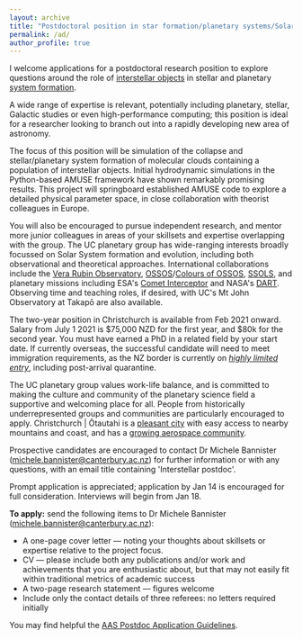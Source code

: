 ```yaml
---
layout: archive
title: "Postdoctoral position in star formation/planetary systems/Solar System studies"
permalink: /ad/
author_profile: true
---
```



I welcome applications for a postdoctoral research position to explore questions around the role of <a href="https://arxiv.org/abs/1907.01910">interstellar objects</a> in stellar and planetary <a href="https://arxiv.org/abs/1903.04451">system formation<a>.

A wide range of expertise is relevant, potentially including planetary, stellar, Galactic studies or even high-performance computing; this position is ideal for a researcher looking to branch out into a rapidly developing new area of astronomy.

The focus of this position will be simulation of the collapse and stellar/planetary system formation of molecular clouds containing a population of interstellar objects. 
Initial hydrodynamic simulations in the Python-based AMUSE framework have shown remarkably promising results. 
This project will springboard established AMUSE code to explore a detailed physical parameter space, in close collaboration with theorist colleagues in Europe. 

You will also be encouraged to pursue independent research, and mentor more junior colleagues in areas of your skillsets and expertise overlapping with the group.
The UC planetary group has wide-ranging interests broadly focussed on Solar System formation and evolution, including both observational and theoretical approaches. 
International collaborations include the <a href="http://lsst-sssc.github.io/index.html">Vera Rubin Observatory</a>, <a href="http://www.ossos-survey.org/">OSSOS</a>/<a href="https://www.colossos.net/">Colours of OSSOS</a>, <a href="https://www.ssols.space/">SSOLS</a>, and planetary missions including ESA's <a href="https://www.cometinterceptor.space/">Comet Interceptor</a> and NASA's <a href="https://www.nasa.gov/planetarydefense/dart/">DART</a>.
Observing time and teaching roles, if desired, with UC's Mt John Observatory at Takapō are also available.

The two-year position in Christchurch is available from Feb 2021 onward.
Salary from July 1 2021 is $75,000 NZD for the first year, and $80k for the second year.
You must have earned a PhD in a related field by your start date. 
If currently overseas, the successful candidate will need to meet immigration requirements, as the NZ border is currently on <i><a href="https://www.immigration.govt.nz/about-us/covid-19/border-closures-and-exceptions#who-can-come">highly limited entry</a></i>, including post-arrival quarantine.

The UC planetary group values work-life balance, and is committed to making the culture and community of the planetary science field a supportive and welcoming place for all.
People from historically underrepresented groups and communities are particularly encouraged to apply.
Christchurch | Ōtautahi is a <a href="https://www.canterbury.ac.nz/life/christchurch/">pleasant city</a> with easy access to nearby mountains and coast, and has a <a href="https://www.christchurch.space/">growing aerospace community</a>.

Prospective candidates are encouraged to contact Dr Michele Bannister (michele.bannister@canterbury.ac.nz) for further information or with any questions, with an email title containing 'Interstellar postdoc'.

Prompt application is appreciated; application by Jan 14 is encouraged for full consideration. Interviews will begin from Jan 18.

<b>To apply:</b>
send the following items to Dr Michele Bannister (michele.bannister@canterbury.ac.nz):
* A one-page cover letter — noting your thoughts about skillsets or expertise relative to the project focus. 
* CV — please include both any publications and/or work and achievements that you are enthusiastic about, but that may not easily fit within traditional metrics of academic success
* A two-page research statement — figures welcome
* Include only the contact details of three referees: no letters required initially

You may find helpful the <a href="https://jobregister.aas.org/postdoc-application-guidelines">AAS Postdoc Application Guidelines</a>.